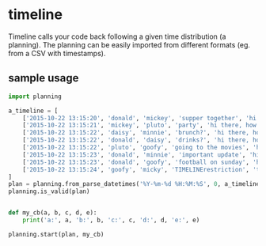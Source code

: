 # timeline
Timeline calls your code back following a given time distribution (a planning).
The planning can be easily imported from different formats (eg. from a CSV with timestamps).

## sample usage

```python
import planning

a_timeline = [
    ['2015-10-22 13:15:20', 'donald', 'mickey', 'supper together', 'hi there, how about tonight?'],
    ['2015-10-22 13:15:21', 'mickey', 'pluto', 'party', 'hi there, how about tonight?'],
    ['2015-10-22 13:15:22', 'daisy', 'minnie', 'brunch?', 'hi there, how about tonight?'],
    ['2015-10-22 13:15:22', 'donald', 'daisy', 'drinks?', 'hi there, how about tonight?'],
    ['2015-10-22 13:15:22', 'pluto', 'goofy', 'going to the movies', 'hi there, how about tonight'],
    ['2015-10-22 13:15:23', 'donald', 'minnie', 'important update', 'hi there, how about tonight?'],
    ['2015-10-22 13:15:23', 'donald', 'goofy', 'football on sunday', 'hi there, how about tonight'],
    ['2015-10-22 13:15:24', 'goofy', 'micky', 'TIMELINErestriction', 'ts must be sorted, old 2 new']
]
plan = planning.from_parse_datetimes('%Y-%m-%d %H:%M:%S', 0, a_timeline)
planning.is_valid(plan)


def my_cb(a, b, c, d, e):
    print('a:', a, 'b:', b, 'c:', c, 'd:', d, 'e:', e)

planning.start(plan, my_cb)
```
